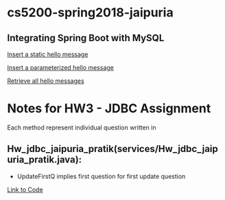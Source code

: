 # cs5200-spring2018-jaipuria
## Integrating Spring Boot with MySQL

[Insert a static hello message](http://cs5200-spring2018-jaipuria.us-west-2.elasticbeanstalk.com/api/hello/insert)

[Insert a parameterized hello message](http://cs5200-spring2018-jaipuria.us-west-2.elasticbeanstalk.com/api/hello/insert/Some_parameterized_message)

[Retrieve all hello messages](http://cs5200-spring2018-jaipuria.us-west-2.elasticbeanstalk.com/api/hello/select/all)


# Notes for HW3 - JDBC Assignment


Each method represent individual question written in
## Hw_jdbc_jaipuria_pratik(services/Hw_jdbc_jaipuria_pratik.java):
* UpdateFirstQ implies first question for first update question


[Link to Code](https://github.com/PratikJaipuria/cs5200-spring2018-jaipuria/tree/master/src/main/java/edu/neu/cs5200/jdbc)



    
